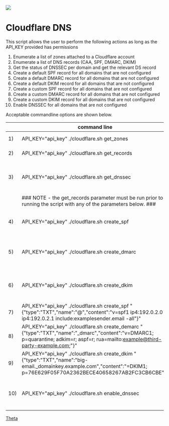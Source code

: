 ![](https://avatars0.githubusercontent.com/u/2897191?s=70&v=4)

<!-- https://guides.github.com/pdfs/markdown-cheatsheet-online.pdf -->

# Cloudflare DNS

This script allows the user to perform the following actions as long as the API_KEY provided has permissions

1) Enumerate a list of zones attached to a Cloudflare account
2) Enumerate a list of DNS records (CAA, SPF, DMARC, DKIM)
3) Get the status of DNSSEC per domain and get the relevant DS record
4) Create a default SPF record for all domains that are not configured
5) Create a default DMARC record for all domains that are not configured
6) Create a default DKIM record for all domains that are not configured
7) Create a custom SPF record for all domains that are not configured
8) Create a custom DMARC record for all domains that are not configured
9) Create a custom DKIM record for all domains that are not configured
10) Enable DNSSEC for all domains that are not configured


Acceptable commandline options are shown below. 

|   | command line  | description |
|---|---|---|
|  1) | API_KEY="api_key" ./cloudflare.sh get_zones  | This will enumerate all zones in the cloudflare account that the API_KEY Environment Variable has access.   |
|  2) | API_KEY="api_key" ./cloudflare.sh get_records   | This will enumerate all records and create CSV files for CAA, SPF, DMARC, and DKIM records.   |
|  3) | API_KEY="api_key" ./cloudflare.sh get_dnssec  | This will enumerate all domains and check the status of DNSSEC and where applicable will return the DS record required to be set at your Domain Name Provider eg metaname, godaddy etc. Note that not all providers support DNSSEC.  |
|  | ### NOTE - the get_records parameter must be run prior to running the script with any of the parameters below. ### |
|  4) | API_KEY="api_key" ./cloudflare.sh create_spf  | Without any additional information will create a default SPF record for the domains that have "None" in the Record_Type column of output from "get_records" - {"type":"TXT","name":"@","content":"v=spf1 -all"}  |
|  5) | API_KEY="api_key" ./cloudflare.sh create_dmarc  | Without any additional information will create a default DMARC record for the domains that have "None" in the Record_Type column of output from "get_records" - {"type":"TXT","name":"_dmarc","content":"v=DMARC1; p=reject"}  |
|  6) | API_KEY="api_key" ./cloudflare.sh create_dkim  | Without any additional information will create a default DKIM record for the domains that have "None" in the Record_Type column of output from "get_records" - {"type":"TXT","name":"*._domainkey","content":"v=DKIM1; p="}  |
|  7) | API_KEY="api_key" ./cloudflare.sh create_spf "{"type":"TXT","name":"@","content":"v=spf1 ip4:192.0.2.0 ip4:192.0.2.1 include:examplesender.email -all"}"  | This will create the SPF record with information you provide in the commandline  |
|  8) | API_KEY="api_key" ./cloudflare.sh create_demarc "{"type":"TXT","name":"_dmarc","content":"v=DMARC1; p=quarantine; adkim=r; aspf=r; rua=mailto:example@third-party-example.com;"}" | This will create the DMARC record with information you provide in the commandline |
|  9) | API_KEY="api_key" ./cloudflare.sh create_dkim "{"type":"TXT","name":"big-email._domainkey.example.com","content":"=DKIM1; p=76E629F05F70A2362BECE40658267AB2FC3CB6CBE"}"  | This will create the DKIM record with information you provide in the commandline  |
|  10) | API_KEY="api_key" ./cloudflare.sh enable_dnssec  | This will turn on DNSSEC for the domains that have "None" in the Record_Type column of output from "get_records" and return the DS record required to be set at your Domain Name Provider eg metaname, godaddy etc. Note that not all providers support DNSSEC.  |




[Theta](https://theta.co.nz)
